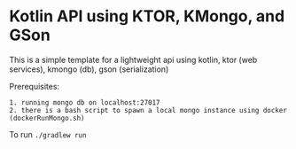 # Kotlin API using KTOR, KMongo, and GSon

This is a simple template for a lightweight api using kotlin, ktor (web services), kmongo (db), gson (serialization)

Prerequisites:
    
    1. running mongo db on localhost:27017
    2. there is a bash script to spawn a local mongo instance using docker (dockerRunMongo.sh)

To run ```./gradlew run```
